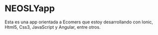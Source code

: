 # NEOSLYapp
Esta es una app orientada a Ecomers que estoy desarrollando con Ionic, Html5, Css3, JavaScript y Angular, entre otros.
